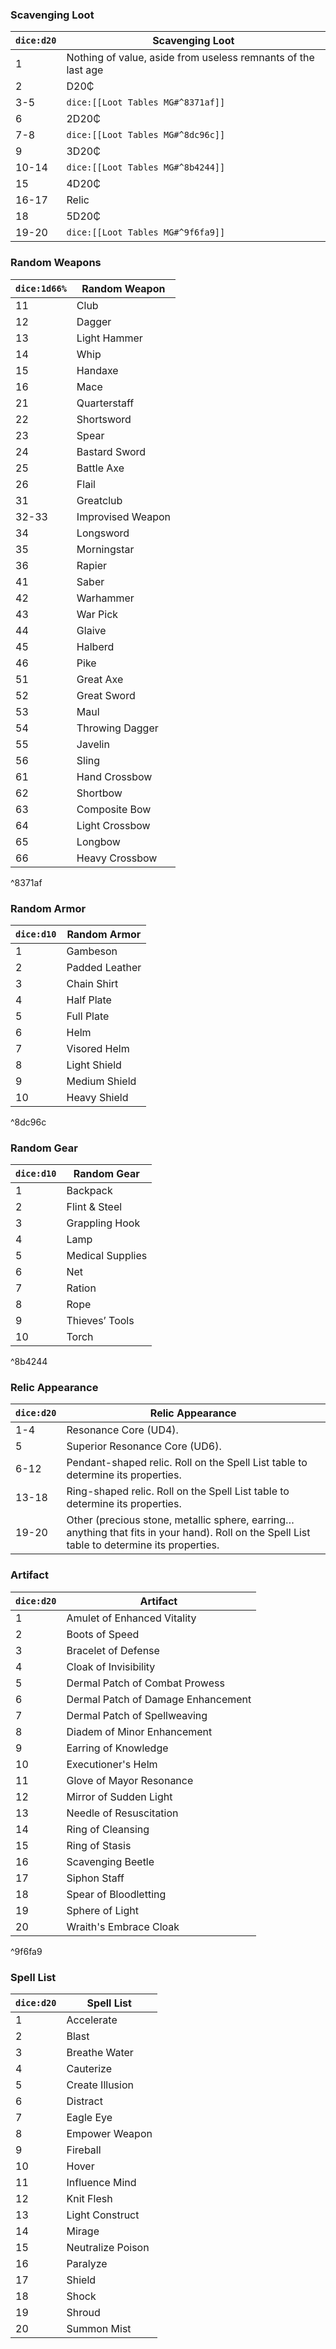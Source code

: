 
### Scavenging Loot

|`dice:d20`|Scavenging Loot|
|---|---|
|1|Nothing of value, aside from useless remnants of the last age|
|2|D20₵|
|3-5|`dice:[[Loot Tables MG#^8371af]]`|
|6|2D20₵|
|7-8|`dice:[[Loot Tables MG#^8dc96c]]`|
|9|3D20₵|
|10-14|`dice:[[Loot Tables MG#^8b4244]]`|
|15|4D20₵|
|16-17|Relic|
|18|5D20₵|
|19-20|`dice:[[Loot Tables MG#^9f6fa9]]`|



### Random Weapons

|`dice:1d66%`|Random Weapon|
|---|---|
|11|Club|
|12|Dagger|
|13|Light Hammer|
|14|Whip|
|15|Handaxe|
|16|Mace|
|21|Quarterstaff|
|22|Shortsword|
|23|Spear|
|24|Bastard Sword|
|25|Battle Axe|
|26|Flail|
|31|Greatclub|
|32-33|Improvised Weapon|
|34|Longsword|
|35|Morningstar|
|36|Rapier|
|41|Saber|
|42|Warhammer|
|43|War Pick|
|44|Glaive|
|45|Halberd|
|46|Pike|
|51|Great Axe|
|52|Great Sword|
|53|Maul|
|54|Throwing Dagger|
|55|Javelin|
|56|Sling|
|61|Hand Crossbow|
|62|Shortbow|
|63|Composite Bow|
|64|Light Crossbow|
|65|Longbow|
|66|Heavy Crossbow|

^8371af

### Random Armor

|`dice:d10`|Random Armor|
|---|---|
|1|Gambeson|
|2|Padded Leather|
|3|Chain Shirt|
|4|Half Plate|
|5|Full Plate|
|6|Helm|
|7|Visored Helm|
|8|Light Shield|
|9|Medium Shield|
|10|Heavy Shield|

^8dc96c

### Random Gear

|`dice:d10`|Random Gear|
|---|---|
|1|Backpack|
|2|Flint & Steel|
|3|Grappling Hook|
|4|Lamp|
|5|Medical Supplies|
|6|Net|
|7|Ration|
|8|Rope|
|9|Thieves’ Tools|
|10|Torch|

^8b4244

### Relic Appearance

|`dice:d20`|Relic Appearance|
|---|---|
|1-4|Resonance Core (UD4).|
|5|Superior Resonance Core (UD6).|
|6-12|Pendant-shaped relic. Roll on the Spell List table to determine its properties.|
|13-18|Ring-shaped relic. Roll on the Spell List table to determine its properties.|
|19-20|Other (precious stone, metallic sphere, earring… anything that fits in your hand). Roll on the Spell List table to determine its properties.|

### Artifact

|`dice:d20`|Artifact|
|---|---|
|1|Amulet of Enhanced Vitality|
|2|Boots of Speed|
|3|Bracelet of Defense|
|4|Cloak of Invisibility|
|5|Dermal Patch of Combat Prowess|
|6|Dermal Patch of Damage Enhancement|
|7|Dermal Patch of Spellweaving|
|8|Diadem of Minor Enhancement|
|9|Earring of Knowledge|
|10|Executioner's Helm|
|11|Glove of Mayor Resonance|
|12|Mirror of Sudden Light|
|13|Needle of Resuscitation|
|14|Ring of Cleansing|
|15|Ring of Stasis|
|16|Scavenging Beetle|
|17|Siphon Staff|
|18|Spear of Bloodletting|
|19|Sphere of Light|
|20|Wraith's Embrace Cloak|

^9f6fa9

### Spell List

|`dice:d20`|Spell List|
|---|---|
|1|Accelerate|
|2|Blast|
|3|Breathe Water|
|4|Cauterize|
|5|Create Illusion|
|6|Distract|
|7|Eagle Eye|
|8|Empower Weapon|
|9|Fireball|
|10|Hover|
|11|Influence Mind|
|12|Knit Flesh|
|13|Light Construct|
|14|Mirage|
|15|Neutralize Poison|
|16|Paralyze|
|17|Shield|
|18|Shock|
|19|Shroud|
|20|Summon Mist|